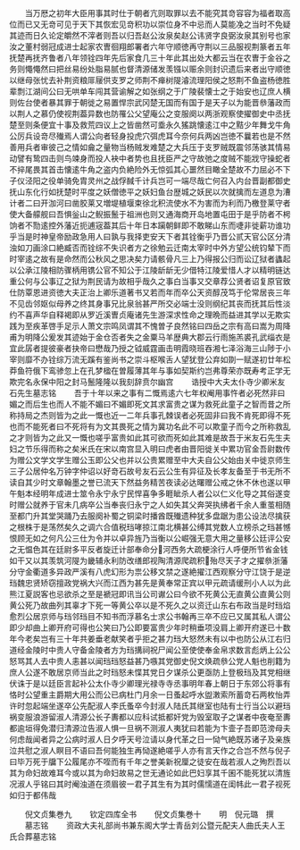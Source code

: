 <!-- { "loadSidebar": true } -->
　　当万厯之初年大臣用事其时仕于朝者亢则取罪以去不能究其竒容容为福者取高位而已又无竒可见于天下其恢宏见竒积功以崇位身不中忌而人莫能凂之当时不免疑其迹而日久论定皭然不滓者则吾以归吾赵公汝泉矣赵公讳贤字良弼汝泉其别号也家汝之董村弱冠成进士起家农曺徊翔郎署者六年守顺徳再守荆以三品服视荆篆者五年抚楚再抚齐鲁者八年领铨四年先后家食几三十年此其出处大都云当在农曺于金谷之务则憴憴然曰把丝易纷处脂易腻也督清源储发羡镪以赈余则封识遗后来者出守顺徳以继母张忧去补荆资粮厞屦供支罗之师荆不瘅树隄濬流理阳侯之怒荆不鱼盗杨徳胜辈剽江湖间公曰无哄单车闯其营谕解之如张纲之于广陵裴懐士之于始安也辽庶人横则佐台使者暴其罪于朝徙之易置悍宗武冈楚无国而有国于是天子以为能晋叅藩政而以荆人之慕仍使视荆葢异数也防罹公父望庵公之变服阕以两浙观察使擢御史中丞抚楚至则条便宜十事及救荒四议上之皆凿然可埀永久猺跳懐逺江中之黠少年舞戈牛角公厉兵设竒尽殱焉人谓公向者轻身投虎穴弭虎耳今奈何兵两凶岂徳不曩若也是不然善用兵者审彼己之情如龠之量物当杨贼发难楚之大兵压于支罗贼既震邻荡骇其情易动譬有鸷四击则鸟竦身而投人袂中者势也且抚臣严之守故弛之度贼不能戕守操蛇者不捽尾畏其首击懐逺牛角之盗内负絶险外无惊弧其心噩然目瞰全楚故不力屈必不下子仪泾阳之役单骑免胄灵州之战俘馘千计兵岂可一端尽哉亡何召入内台晋副都御史抚山东化行如抚楚时平度之妖僧徳平之妖妇鱼台歴城之妖民以次就擒而左道息为漕计者二曰开泇河曰凿胶莱又増堤植堰束徐北积流使水不为害而为利而乃檄登莱守者使大备艨舰曰吾惧釡山之鲵振鬛于祖洲也则又通海商开岛地置屯田于是乎防者不枵饷者不勚逺控外藩近扼逋宼葢其后十年日本躏朝鲜即不敢睇山东而啑非徙薪功谁功乎当是时神皇帝励政急用人曰孰与我择吏安天下者其铨衡乎乃晋公贰天官公区分清浊如刀画涂口絶臧否而铨综不失识者方之徐勉云迁南太宰时中外方望公统钧辇下而时宰逺之故有是命然而公秋风之思决矣力请骸骨凡三上乃得报公归而讼辽狱者蠭起以公承江陵相防骤柄用镌公官不知公于江陵龂龂无少借特江陵爱惜人才以精明链达重公何与公事辽之狱为荆民请为故相乎哉久之事白当事又交章荐公贤者诏复原官致仕防覃恩进资徳大夫正治上卿乐道著书又若而年而卒公天资醇茂笃于伦常居丧三年不见齿邻妪似母养之终其身事兄比泉翁甚严所交必端士没则纲纪其丧而抚其后性淡约不喜声华自释褐即从罗近溪曺贞庵诸先生游深求性命之理晩而益进其学以无欺实践为至疾革啓手足示人萧文宗鸣凤谓其不愧曽子良然铭曰四岳之宗有高曰嵩为周降甫为明降公爰发其迹始于金仓否者失之金粟马羊歴典大郡云行雨施羔裘孔武缁衣是宜此孱者提彼豪者抉帝曰懋哉乃授之钺威霆画击明霞晓班吞湘七泽浴海三山陟于小宰则靡不办铨综万流无蹊有鉴尚书之崇斗枢喉舌人望犹登公弃如剟一赋遂初廿年松莽鱼符俄下鸾骖忽上在孔梦楹在曽履薄其年与事如契斯约岂弗尊荣亦既寿考正学无欺完名永保中阳之封马鬛隆隆以我刻辞贲尔幽宫
　　诰授中大夫太仆寺少卿米友石先生墓志铭
　　吾于十年以来之事有二慨焉逺六七年权阉用事忤者必死然非曰媚之而后生也而人不能不媚曰不媚即死文其求富贵之谋为救死此童子之智而昔之所称持局之杰则皆为之此一慨也近一二年兵事孔棘误者必死固非曰我不肯死即得不死也而不能死者曰不死将有为文其畏死之情为冀功名此不可以欺童子而今之所称救乱之才则皆为之此又一慨也嗟乎富贵如此其可欲而死如此其难是故吾于米友石先生夫妇之节乐得而称之矣米氏在宋以南宫显入明曰虎者由晋阳徙关中累功官金吾尉数传为赠公文学文学生赠公玉即公父也并以公贵累赠至中大夫自公父始由关中徙京师生三子公居仲名万钟字仲诏以好竒石故号友石云公生有异征及长孝友备至于书无所不读自其少时文章翰墨之誉已流天下然益务精苦夜读必达曙赠公戒之休不休也遂以甲午魁本经明年成进士筮令永宁永宁民悍喜争多睚眦杀人者公以仁义化导之其俗遂变时赠公就养于官未几病卒公当奉丧归永宁之人如失其父奔哭执绋者千余人重茧相随至都门升其堂哭踊乃去服阕补蜀之铜梁时播酋既殱遗种犹多盘踞为患公设法尽擒获之根株于是荡然矣久之调六合值税珰哮掠江南北横甚公缚其党数人立榜杀之珰甚憾恨顾无如之何凡公三仕为令并以卓异旌乃当衡以公崛强无意大用之量移公廷评公安之无愠色其在廷尉多平反者旋迁计部奉命分河西务大疏梗涂行人呼便所节省金钱如干又以其羡筑河隄为畿辅永利防改缮郎视陶清源爬疏积殆尽天子才之擢叅浙藩分守金衢道多异政严溪有八虎幻形为祟公移文禁之遂絶擢江西观察分守江饶于是逆珰魏忠贤矫窃擅政党祸大兴而江西为甚先是黄奉常正宾以甲元疏请缓刑小人以为此熊江夏説客也忌欲杀之至是褫冠即讯当公司谳公曰今欲不死黄公无直黄公直黄公则黄公死乃故曲列其辜才下死一等黄公卒以是不死久之以资迁山东右布政当是时珰焰愈烈公居京师与珰邻珰目不知书而浮慕名士求公书翰再三卒不应已又属其私人谓公即少却曲上卿开府可得也公笑曰乃公即要富贵少年时稍垂项没肩上卿开府遂已十数年今老矣岂有三十年共姜垂老献笑者乎拒之甚力珰大怒然未有以中也防公从江右归道经金陵时中贵人守备金陵者方为珰搆祠祝尸闻公至使使奉金帛求数言彪炳上公公怒骂其人去中贵人恚甚以闻珰珰怒益甚乃嗾其党御史倪文焕疏叅公党人魁也削籍为庶人公遂不敢居京师当此之时珰怒未惵其党日夕谋杀公更亟防上登极珰及其党相继伏诛于是以廷臣言起补公太仆寺少卿理光禄寺寺丞事明年春上朝日于东郊公将事有恪时公望重主爵期大用公而公已病杜门月余一日蚤起呼水盥潄索所蓄竒石两枚怡弄许时忽起端坐遂卒公先配淑人李氏蚤卒今封淑人陆氏其继室也陆有士行当公以避珰祸变服浪游留淑人清源公长子夀都以应科试抵都奸党为毁室取子之谋者中夜奄至夀都逾垣得免潜归清源泣告淑人惧一旦祸不测淑人夷犹曰若能为卞壸子吾即范滂母夫何虑哉闻者异之公病时淑人日夕呼天号泣请以身代革之日一恸气絶既苏诸子及亲族泣共慰之淑人瞑目不语曰吾何能独生再恸遂絶嗟乎人亦有言天作之合岂不然与倪子曰毕万死于牖下公履尾亦不咥而有千年之誉美新祝厘之徒安在哉若淑人之殉烈吾以其为命妇故难耳今或以其为命妇故易之世无通论如此巴妇享其千囷不能死犹以清旌况淑人乎铭曰其时阉浊道在须眉彼一君子其生有为其时儒懦道在闺帏此一君子视死如归于都伟哉













　　倪文贞集巻九
　　钦定四库全书
　　倪文贞集巻十
　　明　倪元璐　撰
　　墓志铭
　　资政大夫礼部尚书兼东阁大学士青岳刘公暨元配夫人曲氏夫人王氏合葬墓志铭
